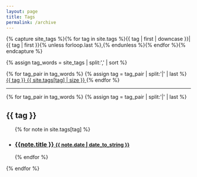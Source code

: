 ```yaml
---
layout: page
title: Tags
permalink: /archive
---
```


<!-- See https://blog.lanyonm.org/articles/2013/11/21/alphabetize-jekyll-page-tags-pure-liquid.html -->
<!-- With added pipe to handle lack of sort_natural -->
{% capture site_tags %}{% for tag in site.tags %}{{ tag | first | downcase }}|{{ tag | first }}{% unless forloop.last %},{% endunless %}{% endfor %}{% endcapture %}
<!-- site_tags: {{ site_tags }} -->
{% assign tag_words = site_tags | split:',' | sort %}
<!-- tag_words: {{ tag_words }} -->

<div id="tags-page">
  <div class="tags-list">
    {% for tag_pair in tag_words %}
    {% assign tag = tag_pair | split:'|' | last %}
    <a href="#{{ tag | slugify }}" class="tag-link">
      <span class="tag-name">{{ tag }}</span>
      <span class="tag-count">{{ site.tags[tag] | size }}</span>
    </a>
    {% endfor %}
  </div>

  <hr/>

  <div class="note-by-tag">
    {% for tag_pair in tag_words %}
    {% assign tag = tag_pair | split:'|' | last %}
    <div id="{{ tag | slugify }}" class="note-for-tag">
      <h2>{{ tag }}</h2>
      <ul class="note-list">
        {% for note in site.tags[tag] %}
          <li>
            <h3>
              <a href="{{ note.url | relative_url }}">
                {{note.title }}
                <small>{{ note.date | date_to_string }}</small>
              </a>
            </h3>
          </li>
        {% endfor %}
      </ul>
    </div>
    {% endfor %}
  </div>
</div>

